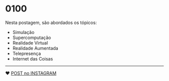 # 0100

Nesta postagem, são abordados os tópicos:

- Simulação
- Supercomputação
- Realidade Virtual
- Realidade Aumentada
- Telepresença
- Internet das Coisas

---

:heart: [POST no INSTAGRAM](https://www.instagram.com/p/CF72bU9sxtx/)
